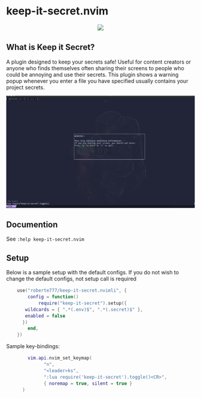 # keep-it-secret.nvim
<p align="center">
  <img src="https://media1.giphy.com/media/3oFyCYNrra8qo1Cv8Q/giphy.gif?cid=ecf05e47c6azdr3xbb0zgq45l0ywfygztarh3d5xv3oufvci&rid=giphy.gif&ct=g">
</p>

## What is Keep it Secret?

A plugin designed to keep your secrets safe! Useful for content creators or
anyone who finds themselves often sharing their screens to people who could be
annoying and use their secrets. This plugin shows a warning popup whenever
you enter a file you have specified usually contains your project secrets.

![demo](images/demo.png)

## Documention

See `:help keep-it-secret.nvim`

## Setup
Below is a sample setup with the default configs. If you do not wish to change the default configs, not setup call is required

```lua
	use("roberte777/keep-it-secret.nvimli", {
		config = function()
			require("keep-it-secret").setup({
       wildcards = { ".*(.env)$", ".*(.secret)$" },
       enabled = false
      })
		end,
	})
  ```
  Sample key-bindings:
  ```lua 
          vim.api.nvim_set_keymap(
                "n",
                "<leader>ks",
                ":lua require('keep-it-secret').toggle()<CR>",
                { noremap = true, silent = true }
        )
```


